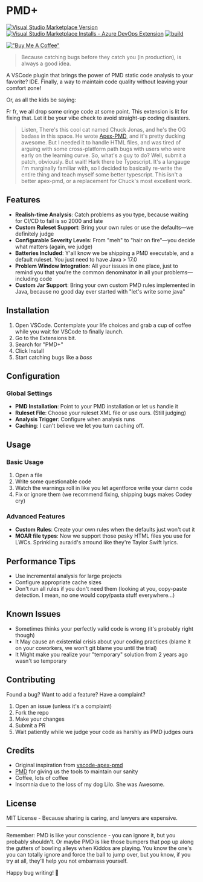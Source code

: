 # PMD+

[![Visual Studio Marketplace Version](https://img.shields.io/visual-studio-marketplace/v/codefriar.pmd-plus) ![Visual Studio Marketplace Installs - Azure DevOps Extension](https://img.shields.io/visual-studio-marketplace/azure-devops/installs/total/codefriar.pmd-plus)](https://marketplace.visualstudio.com/items?itemName=codefriar.pmd-plus)
[![build](https://github.com/ChuckJonas/vscode-apex-pmd/actions/workflows/build.yml/badge.svg)](https://github.com/ChuckJonas/vscode-apex-pmd/actions/workflows/build.yml)

[!["Buy Me A Coffee"](https://www.buymeacoffee.com/assets/img/custom_images/orange_img.png)](https://www.buymeacoffee.com/codefriar)

> Because catching bugs before they catch you (in production), is always a good idea.

A VSCode plugin that brings the power of PMD static code analysis to your favorite? IDE. Finally, a way to maintain code quality without leaving your comfort zone!

Or, as all the kids be saying:

Fr fr, we all drop some cringe code at some point. This extension is lit for fixing that. Let it be your vibe check to avoid straight-up coding disasters.

> Listen, There's this cool cat named Chuck Jonas, and he's the OG badass in this space. He wrote [Apex-PMD](https://github.com/ChuckJonas/vscode-apex-pmd), and it's pretty ducking awesome. But I needed it to handle HTML files, and was tired of arguing with some cross-platform path bugs with users who were early on the learning curve. So, what's a guy to do? Well, submit a patch, obviously. But wait! Hark there be Typescript. It's a langauge I'm marginally familiar with, so I decided to basically re-write the entire thing and teach myself some better typescript. This isn't a better apex-pmd, or a replacement for Chuck's most excellent work.   

## Features

- **Realish-time Analysis**: Catch problems as you type, because waiting for CI/CD to fail is so 2000 and late
- **Custom Ruleset Support**: Bring your own rules or use the defaults—we definitely judge
- **Configurable Severity Levels**: From "meh" to "hair on fire"—you decide what matters (again, we judge)
- **Batteries Included**: Y'all know we be shipping a PMD executable, and a default ruleset. You just need to have Java > 17.0
- **Problem Window Integration**: All your issues in one place, just to remind you that you're the common denominator in all your problems—including code
- **Custom Jar Support**: Bring your own custom PMD rules implemented in Java, because no good day ever started with "let's write some java"

## Installation

1. Open VSCode. Contemplate your life choices and grab a cup of coffee while you wait for VSCode to finally launch. 
2. Go to the Extensions bit.
3. Search for "PMD+"
4. Click Install
6. Start catching bugs like a *boss*

## Configuration

### Global Settings
- **PMD Installation**: Point to your PMD installation or let us handle it
- **Ruleset File**: Choose your ruleset XML file or use ours. (Still judging)
- **Analysis Trigger**: Configure when analysis runs
- **Caching**: I can't believe we let you turn caching off.

## Usage

### Basic Usage
1. Open a file
2. Write some questionable code
3. Watch the warnings roll in like you let agentforce write your damn code
4. Fix or ignore them (we recommend fixing, shipping bugs makes Codey cry)

### Advanced Features
- **Custom Rules**: Create your own rules when the defaults just won't cut it
- **MOAR file types**: Now we support those pesky HTML files you use for LWCs. Sprinkling aura:id's arround like they're Taylor Swift lyrics.

## Performance Tips

- Use incremental analysis for large projects
- Configure appropriate cache sizes
- Don't run all rules if you don't need them (looking at you, copy-paste detection. I mean, no one would copy/pasta stuff everywhere...)

## Known Issues

- Sometimes thinks your perfectly valid code is wrong (it's probably right though)
- It May cause an existential crisis about your coding practices (blame it on your coworkers, we won't git blame you until the trial)
- It Might make you realize your "temporary" solution from 2 years ago wasn't so temporary

## Contributing

Found a bug? Want to add a feature? Have a complaint?
1. Open an issue (unless it's a complaint)
2. Fork the repo
3. Make your changes
4. Submit a PR
5. Wait patiently while we judge your code as harshly as PMD judges ours

## Credits

- Original inspiration from [vscode-apex-pmd](https://github.com/ChuckJonas/vscode-apex-pmd)
- [PMD](https://pmd.github.io/) for giving us the tools to maintain our sanity
- Coffee, lots of coffee
- Insomnia due to the loss of my dog Lilo. She was Awesome.

## License

MIT License - Because sharing is caring, and lawyers are expensive.

---

Remember: PMD is like your conscience - you can ignore it, but you probably shouldn't.
Or maybe PMD is like those bumpers that pop up along the gutters of bowling alleys when Kiddos are playing. You know the one's you can totally ignore and force the ball to jump over, but you know, if you try at all, they'll help you not embarrass yourself. 

Happy bug writing! 🐛
